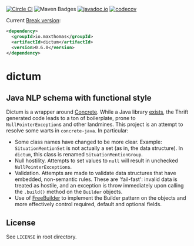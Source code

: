 [![Circle CI](https://circleci.com/gh/maxthomas/dictum.svg?style=svg)](https://circleci.com/gh/maxthomas/dictum)
![Maven Badges](https://maven-badges.herokuapp.com/maven-central/io.maxthomas/dictum/badge.svg)
[![javadoc.io](https://javadocio-badges.herokuapp.com/io.maxthomas/dictum/badge.svg)](http://www.javadoc.io/doc/io.maxthomas/dictum/)
[![codecov](https://codecov.io/gh/maxthomas/dictum/branch/master/graph/badge.svg)](https://codecov.io/gh/maxthomas/dictum)

Current
[Break version](https://github.com/ptaoussanis/encore/blob/master/BREAK-VERSIONING.md):

```xml
<dependency>
  <groupId>io.maxthomas</groupId>
  <artifactId>dictum</artifactId>
  <version>0.6.0</version>
</dependency>
```

# dictum
## Java NLP schema with functional style
Dictum is a wrapper around
[Concrete](https://github.com/hltcoe/concrete). While a Java library
[exists](https://github.com/hltcoe/concrete-java), the Thrift
generated code leads to a ton of boilerplate, prone to
`NullPointerException`s and other landmines. This project is an
attempt to resolve some warts in `concrete-java`.  In particular:

* Some class names have changed to be more clear. Example:
  `SituationMentionSet` is not actually a set (as in, the data
  structure). In `dictum`, this class is renamed
  `SituationMentionGroup`.
* Null hostility. Attempts to set values to `null` will result in
  unchecked `NullPointerException`s.
* Validation. Attempts are made to validate data structures that have
  embedded, non-semantic rules. These are 'fail-fast': invalid data is
  treated as hostile, and an exception is throw immediately upon
  calling the `.build()` method on the `Builder` objects.
* Use of [FreeBuilder](https://github.com/google/FreeBuilder) to
  implement the Builder pattern on the objects and more
  effectively control required, default and optional fields.

## License
See `LICENSE` in root directory.
